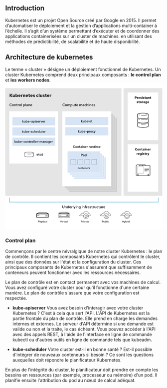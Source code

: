 ## Introduction
Kubernetes est un projet Open Source créé par Google en 2015. Il permet d’automatiser le déploiement et la gestion d’applications multi-container à l’échelle. Il s’agit d’un système permettant d’exécuter et de coordonner des applications containerisées sur un cluster de machines. en utilisant des méthodes de prédictibilité, de scalabilité et de haute disponibilité.

## Architecture de kubernetes
Le terme « cluster » désigne un déploiement fonctionnel de Kubernetes. Un cluster Kubernetes comprend deux principaux composants : **le control plan** et **les workers nodes**.
![](../images/arch.png)

### Control plan
Commençons par le centre névralgique de notre cluster Kubernetes : le plan de contrôle. Il contient les composants Kubernetes qui contrôlent le cluster, ainsi que des données sur l'état et la configuration du cluster. Ces principaux composants de Kubernetes s'assurent que suffisamment de conteneurs peuvent fonctionner avec les ressources nécessaires. 

Le plan de contrôle est en contact permanent avec vos machines de calcul. Vous avez configuré votre cluster pour qu'il fonctionne d'une certaine manière. Le plan de contrôle s'assure que votre configuration est respectée.

* **kube-apiserver**
Vous avez besoin d'interagir avec votre cluster Kubernetes ? C'est à cela que sert l'API. L'API de Kubernetes est la partie frontale du plan de contrôle. Elle prend en charge les demandes internes et externes. Le serveur d'API détermine si une demande est valide ou non et la traite, le cas échéant. Vous pouvez accéder à l'API avec des appels REST, à l'aide de l'interface en ligne de commande kubectl ou d'autres outils en ligne de commande tels que kubeadm.

* **kube-scheduler**
Votre cluster est-il en bonne santé ? Est-il possible d'intégrer de nouveaux conteneurs si besoin ? Ce sont les questions auxquelles doit répondre le planificateur Kubernetes.

En plus de l'intégrité du cluster, le planificateur doit prendre en compte les besoins en ressources (par exemple, processeur ou mémoire) d'un pod. Il planifie ensuite l'attribution du pod au nœud de calcul adéquat.

